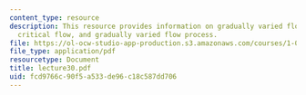 ```yaml
---
content_type: resource
description: This resource provides information on gradually varied flow profiles,
  critical flow, and gradually varied flow process.
file: https://ol-ocw-studio-app-production.s3.amazonaws.com/courses/1-060-engineering-mechanics-ii-spring-2006/fcd9766c90f5a533de96c18c587dd706_lecture30.pdf
file_type: application/pdf
resourcetype: Document
title: lecture30.pdf
uid: fcd9766c-90f5-a533-de96-c18c587dd706
---
```


